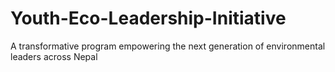 # Youth-Eco-Leadership-Initiative
A transformative program empowering the next generation of environmental leaders across Nepal
